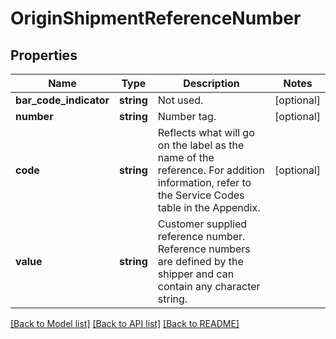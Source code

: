 # OriginShipmentReferenceNumber

## Properties
Name | Type | Description | Notes
------------ | ------------- | ------------- | -------------
**bar_code_indicator** | **string** | Not used. | [optional] 
**number** | **string** | Number tag. | [optional] 
**code** | **string** | Reflects what will go on the label as the name of the reference.  For addition information, refer to the Service Codes table in the Appendix. | [optional] 
**value** | **string** | Customer supplied reference number. Reference numbers are defined by the shipper and can contain any character string. | 

[[Back to Model list]](../../README.md#documentation-for-models) [[Back to API list]](../../README.md#documentation-for-api-endpoints) [[Back to README]](../../README.md)

